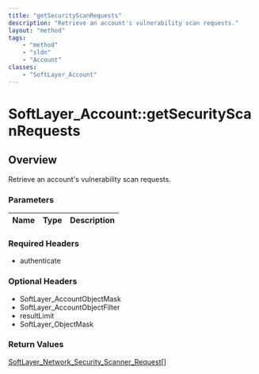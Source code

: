 ```yaml
---
title: "getSecurityScanRequests"
description: "Retrieve an account's vulnerability scan requests."
layout: "method"
tags:
    - "method"
    - "sldn"
    - "Account"
classes:
    - "SoftLayer_Account"
---
```

# SoftLayer_Account::getSecurityScanRequests
## Overview 
Retrieve an account's vulnerability scan requests.

### Parameters 
|Name | Type | Description |
| --- | --- | --- |


### Required Headers
* authenticate

### Optional Headers
* SoftLayer_AccountObjectMask
* SoftLayer_AccountObjectFilter
* resultLimit
* SoftLayer_ObjectMask

### Return Values
<a href='/reference/datatypes/SoftLayer_Network_Security_Scanner_Request'>SoftLayer_Network_Security_Scanner_Request[] </a>

